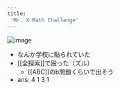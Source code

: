 ```yaml
---
title:
 'Mr. X Math Challenge'
---
```


![image](https://gyazo.com/c2ec0235a512cda90a2aa942ceae3c71/thumb/1000)
- なんか学校に貼られていた
- [[全探索]]で殴った（ズル）
    - [[ABC]]のb問題くらいで出そう
- ans: 4 1 3 1
